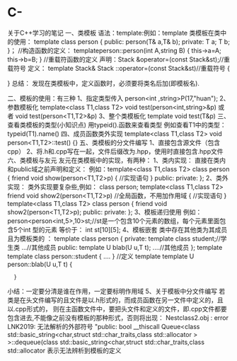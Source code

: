 # C-
关于C++学习的笔记
一、类模板
语法：template<class typename>:例如：template<class T>
类模板在类中的使用：
template<class T>
class person
{
public:
  person(T& a,T& b);
private:
  T a; 
  T b;
}；
//构造函数的定义：
template<T>person::person(int A,string B)
{
  this->a=A;
  this->b=B;
}
  //重载符函数的定义
  声明：Stack &operator=(const Stack&st);//重载符号
  定义：
template<class T>
Stack<T>& Stack<T> ::operator=(const Stack&st)//重载符号
{
  
}
总结：
  发现在类模板中，定义函数时，必须要将类名后加<typename>(即模板名).

二、模板的使用：有三种
1、指定类型传入
person<int ,string>P(17,"huan");
2、参数模板化
template<class T1,class T2>
void test(person<int,string>&p)
或者
void test(person<T1,T2>&p)
3、整个类模板化
template<class T>
void test(T&p)
三、查看类模板的类型(小知识点)
  用typeid().函数来查看类型
  例如查看T1中的类型：
  typeid(T1).name()
四、成员函数类外实现
  template<class T1,class T2>
  void person<T1,T2>::test()
  {}
五、类模板的分文件编写
  1、直接包含源文件（包含cpp）
  2、将.h和.cpp写在一起，文件后缀改为.hpp，使用时直接包含.hpp文件
六、类模板与友元
  友元在类模板中的实现，有两种：
  1、类内实现：
     直接在类内和public域之前声明和定义：
     例如：template<class T1,class T2>
           class person
           {
            friend void show(person<T1,T2>p)
            {
              //实现语句
             }
            public:
            private:
           };
  2、类外实现：
     类外实现要复杂些,例如：
     class person;
     template<class T1,class T2>
     friend void show2(person<T1,T2>p) //全局函数，不用加作用域
      {
              //实现语句
      }
     template<class T1,class T2>
     class person 
     {
      friend void show2(person<T1,T2>p);
      public:
      private:
     };
3、模板递归使用
  例如：
    person<person<int,5>,10>st;//st是一个包含10个元素的数组，每个元素里面包含5个int 型的元素
   等价于：
    int st[10][5];
 4、模板嵌套
  类中存在其他类为其成员且为模板类的 ：
  template <typename T>
  class person
  {
   private:
     template<typename U>
     class student;//学生类
     ...//其他成员
  public:
     template<typename U>
     U blab(U u,T t);
     ....//其他成员
 };
  template<typename T>
    template<typename U>
      class person<T>::student 
      {
          ....
      }
  //定义
  template<typename T>
    template<typename U>
      U person<T>::blab(U u,T t)
      {

      }  
  小结：一定要分清是谁在作用，一定要标明作用域
  5、关于模板中分文件编写
     若类是在头文件编写的且文件是以.h形式的，而成员函数在另一文件中定义的，且以.cpp形式的，
  则在主函数文件中，要把头文件和定义的文件，即.cpp文件都要包含进去,不能像之前没有模板的那种形式，否则将出现：
   Nestclass2.obj : error LNK2019: 无法解析的外部符号 "public: bool __thiscall Queue<class std::basic_string<char,struct std::char_traits<char>,class std::allocator<char> > >::dequeue(class std::basic_string<char,struct std::char_traits<char>,class std::allocator<char> 
  表示无法辨析到模板的定义
  
  
